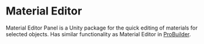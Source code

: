 # Material Editor
Material Editor Panel is a Unity package for the quick editing of materials for selected objects.  Has similar functionality as Material Editor in [ProBuilder](https://docs.unity3d.com/Packages/com.unity.probuilder@5.2/manual/tool-panels.html). 